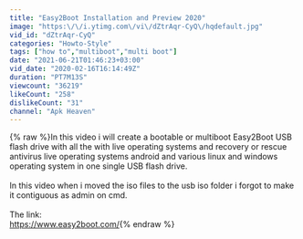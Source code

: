 ```yaml
---
title: "Easy2Boot Installation and Preview 2020"
image: "https:\/\/i.ytimg.com\/vi\/dZtrAqr-CyQ\/hqdefault.jpg"
vid_id: "dZtrAqr-CyQ"
categories: "Howto-Style"
tags: ["how to","multiboot","multi boot"]
date: "2021-06-21T01:46:23+03:00"
vid_date: "2020-02-16T16:14:49Z"
duration: "PT7M13S"
viewcount: "36219"
likeCount: "258"
dislikeCount: "31"
channel: "Apk Heaven"
---
```

{% raw %}In this video i will create a bootable or multiboot Easy2Boot USB flash drive with all the with live operating systems and recovery or rescue antivirus live operating systems android and various linux and windows operating system in one single USB flash drive.<br /><br />In this video when i moved the iso files to the usb iso folder i forgot to make it contiguous as admin on cmd.<br /><br />The link:<br /><a rel="nofollow" target="blank" href="https://www.easy2boot.com/">https://www.easy2boot.com/</a>{% endraw %}
